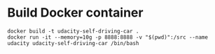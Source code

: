 # Build Docker container

```
docker build -t udacity-self-driving-car .
docker run -it --memory=10g -p 8888:8888 -v "$(pwd)":/src --name udacity udacity-self-driving-car /bin/bash
```